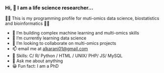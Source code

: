 
 ###  Hi, 👋 I am a life science researcher...
👾👾 This is my programming profile for muti-omics data science, biostatistics and bioinformatics 👾👾
- 🎯 I’m building complex machine learning and multi-omics skills
- 🧬 I’m currently learning data science 
- 👯 I’m looking to collaborate on multi-omics projects 
- 📫 email me at alkarani01@gmail.com
- 🤖 Skills: C/ R/ Python / HTML / UNIX/ PHP/ JS/ MySQL
- 💬 Ask me about anything 
- 😁 Fun fact: I am a PhD 
